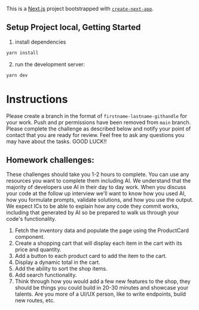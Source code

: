 This is a [Next.js](https://nextjs.org) project bootstrapped with [`create-next-app`](https://nextjs.org/docs/pages/api-reference/create-next-app).

## Setup Project local, Getting Started

1. install dependencies

```bash
yarn install
```

2. run the development server:

```bash
yarn dev
```
# Instructions
Please create a branch in the format of `firstname-lastname-githandle` for your work. Push and pr permissions have been removed from `main` branch. 
Please complete the challenge as described below and notify your point of contact that you are ready for review. Feel free to ask any questions you may have about the tasks.
GOOD LUCK!!

## Homework challenges:

These challenges should take you 1-2 hours to complete. You can use any resources you want to complete them including AI. We understand that
the majority of developers use AI in their day to day work. When you discuss your code at the follow up interview we'll want to know how you used
AI, how you formulate prompts, validate solutions, and how you use the output. We expect ICs to be able to explain how any code they commit
works, including that generated by AI so be prepared to walk us through your code's functionality.

1. Fetch the inventory data and populate the page using the ProductCard component.
2. Create a shopping cart that will display each item in the cart with its price and quantity.
3. Add a button to each product card to add the item to the cart.
4. Display a dynamic total in the cart.
5. Add the ability to sort the shop items.
6. Add search functionality.
7. Think through how you would add a few new features to the shop, they should be things you could build in 20-30 minutes and showcase your talents. Are you more of a UI/UX person, like to write endpoints, build new routes, etc.

